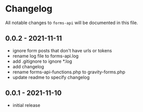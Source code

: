 # Changelog

All notable changes to `forms-api` will be documented in this file.

## 0.0.2 - 2021-11-11

- ignore form posts that don't have urls or tokens
- rename log file to forms-api.log
- add .gitignore to ignore *.log
- add changelog
- rename forms-api-functions.php to gravity-forms.php
- update readme to specify changelog

## 0.0.1 - 2021-11-10

- initial release